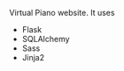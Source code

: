 Virtual Piano website. It uses

<ul>
    <li>Flask</li>
    <li>SQLAlchemy</li>
    <li>Sass</li>
    <li>Jinja2</li>
</ul>

